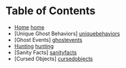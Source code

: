 # Table of Contents
* [Home] [home]
* [Unique Ghost Behaviors] [uniquebehaviors]
* [Ghost Events] [ghostevents]
* [Hunting] [hunting]
* [Sanity Facts] [sanityfacts]
* [Cursed Objects] [cursedobjects]

[home]: https://github.com/bluetigeresw/PhasmophobiaCheatSheet/wiki
[uniquebehaviors]: https://github.com/bluetigeresw/PhasmophobiaCheatSheet/wiki/Unique-Ghost-Behaviors
[ghostevents]: https://github.com/bluetigeresw/PhasmophobiaCheatSheet/wiki/Ghost-Events
[hunting]: https://github.com/bluetigeresw/PhasmophobiaCheatSheet/wiki/Hunting
[sanityfacts]: https://github.com/bluetigeresw/PhasmophobiaCheatSheet/wiki/Sanity-Facts
[cursedobjects]: https://github.com/bluetigeresw/PhasmophobiaCheatSheet/wiki/Cursed-Objects
